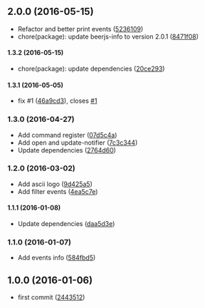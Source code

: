 ## 2.0.0 (2016-05-15)

* Refactor and better print events ([5236109](https://github.com/lgaticaq/beerjs-cli/commit/5236109))
* chore(package): update beerjs-info to version 2.0.1 ([8471f08](https://github.com/lgaticaq/beerjs-cli/commit/8471f08))

#### 1.3.2 (2016-05-15)

* chore(package): update dependencies ([20ce293](https://github.com/lgaticaq/beerjs-cli/commit/20ce293))

#### 1.3.1 (2016-05-05)

* fix #1 ([46a9cd3](https://github.com/lgaticaq/beerjs-cli/commit/46a9cd3)), closes [#1](https://github.com/lgaticaq/beerjs-cli/issues/1)

### 1.3.0 (2016-04-27)

* Add command register ([07d5c4a](https://github.com/lgaticaq/beerjs-cli/commit/07d5c4a))
* Add open and update-notifier ([7c3c344](https://github.com/lgaticaq/beerjs-cli/commit/7c3c344))
* Update dependencies ([2764d60](https://github.com/lgaticaq/beerjs-cli/commit/2764d60))

### 1.2.0 (2016-03-02)

* Add ascii logo ([9d425a5](https://github.com/lgaticaq/beerjs-cli/commit/9d425a5))
* Add filter events ([4ea5c7e](https://github.com/lgaticaq/beerjs-cli/commit/4ea5c7e))

#### 1.1.1 (2016-01-08)

* Update dependencies ([daa5d3e](https://github.com/lgaticaq/beerjs-cli/commit/daa5d3e))

### 1.1.0 (2016-01-07)

* Add events info ([584fbd5](https://github.com/lgaticaq/beerjs-cli/commit/584fbd5))

## 1.0.0 (2016-01-06)

* first commit ([2443512](https://github.com/lgaticaq/beerjs-cli/commit/2443512))
